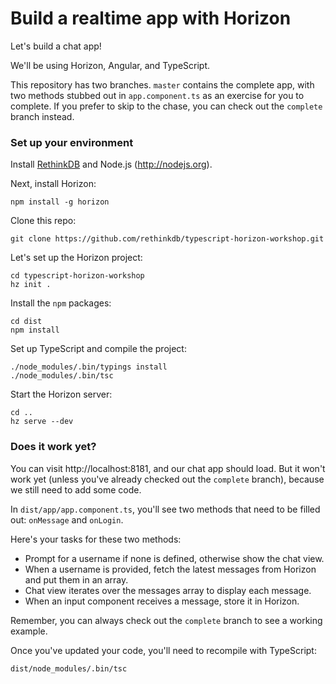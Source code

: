 # Build a realtime app with Horizon

Let's build a chat app!

We'll be using Horizon, Angular, and TypeScript.

This repository has two branches. `master` contains the complete app, with two methods stubbed out in `app.component.ts` as an exercise for you to complete. If you prefer to skip to the chase, you can check out the `complete` branch instead.


### Set up your environment
Install [RethinkDB](http://rethinkdb.com/install) and Node.js (http://nodejs.org).

Next, install Horizon:
```
npm install -g horizon
```
Clone this repo:
```
git clone https://github.com/rethinkdb/typescript-horizon-workshop.git
```
Let's set up the Horizon project:
```
cd typescript-horizon-workshop
hz init .
```
Install the `npm` packages:
```
cd dist
npm install
```
Set up TypeScript and compile the project:
```
./node_modules/.bin/typings install
./node_modules/.bin/tsc 
```
Start the Horizon server:
```
cd ..
hz serve --dev
```

### Does it work yet?

You can visit http://localhost:8181, and our chat app should load. But it won't work yet (unless you've already checked out the `complete` branch), because we still need to add some code.

In `dist/app/app.component.ts`, you'll see two methods that need to be filled out: `onMessage` and `onLogin`.

Here's your tasks for these two methods:

  - Prompt for a username if none is defined, otherwise show the chat view.
  - When a username is provided, fetch the latest messages from Horizon and put them in an array.
  - Chat view iterates over the messages array to display each message.
  - When an input component receives a message, store it in Horizon.
  
Remember, you can always check out the `complete` branch to see a working example.

Once you've updated your code, you'll need to recompile with TypeScript:
```
dist/node_modules/.bin/tsc
```
